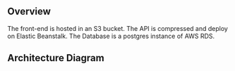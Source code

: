 ## Overview

The front-end is hosted in an S3 bucket.
The API is compressed and deploy on Elastic Beanstalk.
The Database is a postgres instance of AWS RDS.

## Architecture Diagram

